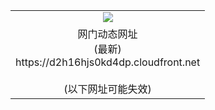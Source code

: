 ﻿<table>
  <tr></tr>
  <tr><td colspan=2 align=center><img src="https://d2h16hjs0kd4dp.cloudfront.net/Up/oGate.jpg" /></td></tr>
  <tr><td colspan=2 align=center>网门动态网址<br/>(最新)
<br>https://d2h16hjs0kd4dp.cloudfront.net
<br/><br/>(以下网址可能失效)
    </td>
  </tr>
</table>

